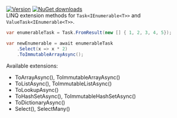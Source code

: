 [![Version](https://img.shields.io/nuget/v/MyNihongo.LinqAsync?style=plastic)](https://www.nuget.org/packages/MyNihongo.LinqAsync/)
[![NuGet downloads](https://img.shields.io/nuget/dt/MyNihongo.LinqAsync?label=nuget%20downloads&logo=nuget&style=plastic)](https://www.nuget.org/packages/MyNihongo.LinqAsync/)  
LINQ extension methods for `Task<IEnumerable<T>>` and `ValueTask<IEnumerable<T>>`.
```cs
var enumerableTask = Task.FromResult(new [] { 1, 2, 3, 4, 5});

var newEnumerable = await enumerableTask
	.Select(x => x * 2)
	.ToImmutableArrayAsync();
```
Available extensions:
- ToArrayAsync(), ToImmutableArrayAsync()
- ToListAsync(), ToImmutableListAsync()
- ToLookupAsync()
- ToHashSetAsync(), ToImmutableHashSetAsync()
- ToDictionaryAsync()
- Select(), SelectMany()